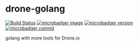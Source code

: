# drone-golang

[![Build Status](https://drone.pfillion.com/api/badges/pfillion/drone-golang/status.svg)](https://drone.pfillion.com/pfillion/drone-golang)
[![microbadger image](https://images.microbadger.com/badges/image/pfillion/drone-golang.svg)](https://microbadger.com/images/pfillion/drone-golang "Get your own image badge on microbadger.com")
[![microbadger version](https://images.microbadger.com/badges/version/pfillion/drone-golang.svg)](https://microbadger.com/images/pfillion/drone-golang "Get your own version badge on microbadger.com")
[![microbadger commit](https://images.microbadger.com/badges/commit/pfillion/drone-golang.svg)](https://microbadger.com/images/pfillion/drone-golang "Get your own commit badge on microbadger.com")

golang with more tools for Drone.io
